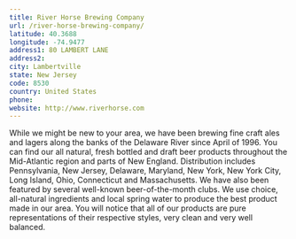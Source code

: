 ```yaml
---
title: River Horse Brewing Company
url: /river-horse-brewing-company/
latitude: 40.3688
longitude: -74.9477
address1: 80 LAMBERT LANE
address2: 
city: Lambertville
state: New Jersey
code: 8530
country: United States
phone: 
website: http://www.riverhorse.com
---
```

While we might be new to your area, we have been brewing fine craft ales and lagers along the banks of the Delaware River since April of 1996. You can find our all natural, fresh bottled and draft beer products throughout the Mid-Atlantic region and parts of New England. Distribution includes Pennsylvania, New Jersey, Delaware, Maryland, New York, New York City, Long Island, Ohio, Connecticut and Massachusetts. We have also been featured by several well-known beer-of-the-month clubs. We use choice, all-natural ingredients and local spring water to produce the best product made in our area. You will notice that all of our products are pure representations of their respective styles, very clean and very well balanced.

